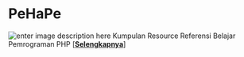 
# PeHaPe
![enter image description here](https://i.pinimg.com/originals/67/5b/b6/675bb6b2ea36a6d4f5c32ffc9744147d.gif)
Kumpulan Resource Referensi Belajar Pemrograman PHP [[**Selengkapnya**](https://github.com/irfnrdh/PeHaPe/blob/master/referensi.md)]

